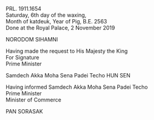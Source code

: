 PRL. 1911.1654  
Saturday, 6th day of the waxing,  
Month of katdeuk, Year of Pig, B.E. 2563  
Done at the Royal Palace, 2 November 2019

NORODOM SIHAMNI

Having made the request to His Majesty the King  
For Signature  
Prime Minister

Samdech Akka Moha Sena Padei Techo HUN SEN

Having informed Samdech Akka Moha Sena Padei Techo  
Prime Minister  
Minister of Commerce

PAN SORASAK
